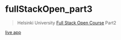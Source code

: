 # fullStackOpen_part3

> Helsinki University [Full Stack Open Course](https://fullstackopen.com/en/part2) Part2

[live app](https://phonebook.cyclic.app/)